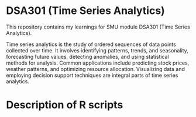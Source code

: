 # DSA301 (Time Series Analytics)
This repository contains my learnings for SMU module DSA301 (Time Series Analytics).

Time series analytics is the study of ordered sequences of data points collected over time. It involves identifying patterns, trends, and seasonality, forecasting future values, detecting anomalies, and using statistical methods for analysis. Common applications include predicting stock prices, weather patterns, and optimizing resource allocation. Visualizing data and employing decision support techniques are integral parts of time series analytics.

# Description of R scripts
